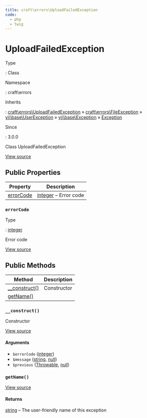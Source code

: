 ```yaml
---
title: craft\errors\UploadFailedException
code:
  - php
  - twig
---
```


# UploadFailedException

Type

:   Class

Namespace

:   craft\errors

Inherits

:   [craft\errors\UploadFailedException](craft-errors-uploadfailedexception.md) &raquo;
[craft\errors\FileException](craft-errors-fileexception.md) &raquo;
[yii\base\UserException](https://www.yiiframework.com/doc/api/2.0/yii-base-userexception) &raquo;
[yii\base\Exception](https://www.yiiframework.com/doc/api/2.0/yii-base-exception) &raquo;
[Exception](http://php.net/class.exception)

Since

:   3.0.0



Class UploadFailedException





[View source](https://github.com/craftcms/cms/blob/master/src/errors/UploadFailedException.php)


## Public Properties

| Property                                                     | Description
| ------------------------------------------------------------ | -------------------------------------------------------------
| [errorCode](craft-errors-uploadfailedexception.md#errorcode) | [integer](http://php.net/language.types.integer) – Error code

### `errorCode`



Type

:   [integer](http://php.net/language.types.integer)



Error code



[View source](https://github.com/craftcms/cms/blob/master/src/errors/UploadFailedException.php#L23)







## Public Methods

| Method                                                                  | Description
| ----------------------------------------------------------------------- | -----------
| [__construct()](craft-errors-uploadfailedexception.md#method-construct) | Constructor
| [getName()](craft-errors-uploadfailedexception.md#method-getname)       |

### `__construct()`





Constructor




[View source](https://github.com/craftcms/cms/blob/master/src/errors/UploadFailedException.php#L32-L58)


#### Arguments

- `$errorCode` ([integer](http://php.net/language.types.integer))
- `$message` ([string](http://php.net/language.types.string), [null](http://php.net/language.types.null))
- `$previous` ([Throwable](http://php.net/class.throwable), [null](http://php.net/language.types.null))




### `getName()`










[View source](https://github.com/craftcms/cms/blob/master/src/errors/UploadFailedException.php#L63-L66)



#### Returns

[string](http://php.net/language.types.string) – The user-friendly name of this exception











